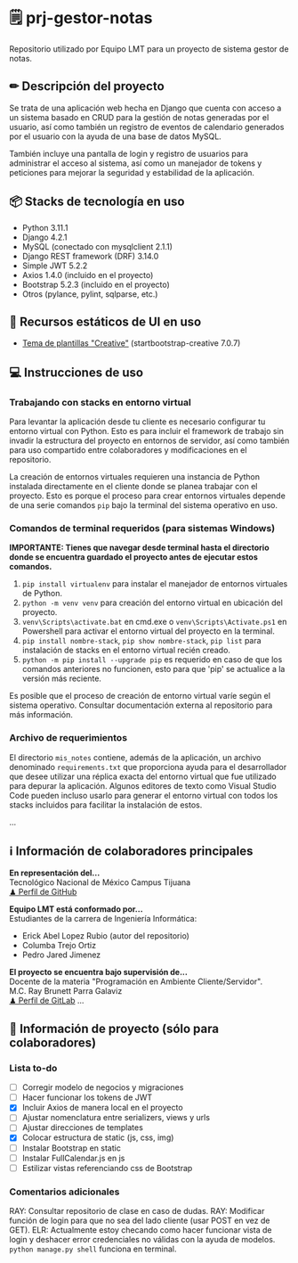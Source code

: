 # 🗒 prj-gestor-notas
Repositorio utilizado por Equipo LMT para un proyecto de sistema gestor de notas.


## ✏ Descripción del proyecto
Se trata de una aplicación web hecha en Django que cuenta con acceso a un sistema basado en CRUD para la gestión de notas generadas por el usuario, así como también un registro de eventos de calendario generados por el usuario con la ayuda de una base de datos MySQL.

También incluye una pantalla de login y registro de usuarios para administrar el acceso al sistema, así como un manejador de tokens y peticiones para mejorar la seguridad y estabilidad de la aplicación.


## 📦 Stacks de tecnología en uso
- Python 3.11.1
- Django 4.2.1
- MySQL (conectado con mysqlclient 2.1.1)
- Django REST framework (DRF) 3.14.0
- Simple JWT 5.2.2
- Axios 1.4.0 (incluido en el proyecto)
- Bootstrap 5.2.3 (incluido en el proyecto)
- Otros (pylance, pylint, sqlparse, etc.)


## 📁 Recursos estáticos de UI en uso
- [Tema de plantillas "Creative"](https://github.com/startbootstrap/startbootstrap-creative) (startbootstrap-creative 7.0.7)


## 💻 Instrucciones de uso
### Trabajando con stacks en entorno virtual
Para levantar la aplicación desde tu cliente es necesario configurar tu entorno virtual con Python.
Esto es para incluir el framework de trabajo sin invadir la estructura del proyecto en entornos de servidor, así como también para uso compartido entre colaboradores y modificaciones en el repositorio.

La creación de entornos virtuales requieren una instancia de Python instalada directamente en el cliente donde se planea trabajar con el proyecto. Esto es porque el proceso para crear entornos virtuales depende de una serie comandos `pip` bajo la terminal del sistema operativo en uso. 

### Comandos de terminal requeridos **(para sistemas Windows)**
**IMPORTANTE: Tienes que navegar desde terminal hasta el directorio donde se encuentra guardado el proyecto antes de ejecutar estos comandos.**
1. `pip install virtualenv` para instalar el manejador de entornos virtuales de Python.
2. `python -m venv venv` para creación del entorno virtual en ubicación del proyecto.
3. `venv\Scripts\activate.bat` en cmd.exe o `venv\Scripts\Activate.ps1` en Powershell para activar el entorno virtual del proyecto en la terminal.
3. `pip install nombre-stack`, `pip show nombre-stack`, `pip list` para instalación de stacks en el entorno virtual recién creado.
0. `python -m pip install --upgrade pip` es requerido en caso de que los comandos anteriores no funcionen, esto para que 'pip' se actualice a la versión más reciente.

Es posible que el proceso de creación de entorno virtual varíe según el sistema operativo. Consultar documentación externa al repositorio para más información.

### Archivo de requerimientos
El directorio `mis_notes` contiene, además de la aplicación, un archivo denominado `requirements.txt` que proporciona ayuda para el desarrollador que desee utilizar una réplica exacta del entorno virtual que fue utilizado para depurar la aplicación. Algunos editores de texto como Visual Studio Code pueden incluso usarlo para generar el entorno virtual con todos los stacks incluidos para facilitar la instalación de estos.

...

## ℹ Información de colaboradores principales
**En representación del...**  
Tecnológico Nacional de México Campus Tijuana  
[♟ Perfil de GitHub](https://github.com/tectijuana)

**Equipo LMT está conformado por...**  
Estudiantes de la carrera de Ingeniería Informática:
- Erick Abel Lopez Rubio (autor del repositorio)
- Columba Trejo Ortiz
- Pedro Jared Jimenez

**El proyecto se encuentra bajo supervisión de...**  
Docente de la materia "Programación en Ambiente Cliente/Servidor".  
M.C. Ray Brunett Parra Galaviz  
[♟ Perfil de GitLab](https://gitlab.com/RayParra)
...

## 🎯 Información de proyecto (sólo para colaboradores)
### Lista to-do
- [ ] Corregir modelo de negocios y migraciones
- [ ] Hacer funcionar los tokens de JWT
- [x] Incluir Axios de manera local en el proyecto
- [ ] Ajustar nomenclatura entre serializers, views y urls
- [ ] Ajustar direcciones de templates
- [x] Colocar estructura de static (js, css, img)
- [ ] Instalar Bootstrap en static
- [ ] Instalar FullCalendar.js en js
- [ ] Estilizar vistas referenciando css de Bootstrap

### Comentarios adicionales
RAY: Consultar repositorio de clase en caso de dudas.
RAY: Modificar función de login para que no sea del lado cliente (usar POST en vez de GET).
ELR: Actualmente estoy checando como hacer funcionar vista de login y deshacer error credenciales no válidas con la ayuda de modelos. `python manage.py shell` funciona en terminal.